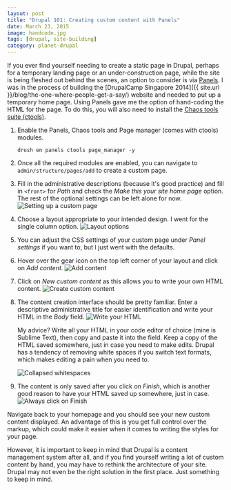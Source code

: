```yaml
---
layout: post
title: "Drupal 101: Creating custom content with Panels"
date: March 23, 2015
image: handcode.jpg
tags: [drupal, site-building]
category: planet-drupal
---
```

If you ever find yourself needing to create a static page in Drupal, perhaps for a temporary landing page or an under-construction page, while the site is being fleshed out behind the scenes, an option to consider is via [Panels](https://www.drupal.org/project/panels). I was in the process of building the [DrupalCamp Singapore 2014]({{ site.url }}/blog/the-one-where-people-get-a-say/) website and needed to put up a temporary home page. Using Panels gave me the option of hand-coding the HTML for the page. To do this, you will also need to install the [Chaos tools suite (ctools)](https://www.drupal.org/project/ctools).

1. <p class="no-margin">Enable the Panels, Chaos tools and Page manager (comes with ctools) modules.</p>
    <pre><code class="language-bash">drush en panels ctools page_manager -y</code></pre>
2. Once all the required modules are enabled, you can navigate to <code class="language-bash">admin/structure/pages/add</code> to create a custom page.
3. Fill in the administrative descriptions (because it's good practice) and fill in <code class="language-bash">&lt;front&gt;</code> for *Path* and check the *Make this your site home page* option. The rest of the optional settings can be left alone for now.
    <img src="{{ site.url }}/images/posts/custom-content/ccpanels-2.jpg" alt="Setting up a custom page"/>
4. Choose a layout appropriate to your intended design. I went for the single column option.
    <img src="{{ site.url }}/images/posts/custom-content/ccpanels-3.jpg" alt="Layout options"/>
5. You can adjust the CSS settings of your custom page under *Panel settings* if you want to, but I just went with the defaults.
6. Hover over the gear icon on the top left corner of your layout and click on *Add content*.
    <img src="{{ site.url }}/images/posts/custom-content/ccpanels-4.jpg" alt="Add content"/>
7. Click on *New custom content* as this allows you to write your own HTML content.
    <img src="{{ site.url }}/images/posts/custom-content/ccpanels-5.jpg" alt="Create custom content"/>
8. The content creation interface should be pretty familiar. Enter a descriptive administrative title for easier identification and write your HTML in the *Body* field. 
    <img src="{{ site.url }}/images/posts/custom-content/ccpanels-6.jpg" alt="Write your HTML"/>
    
    <p class="no-margin">My advice? Write all your HTML in your code editor of choice (mine is Sublime Text), then copy and paste it into the field. Keep a copy of the HTML saved somewhere, just in case you need to make edits. Drupal has a tendency of removing white spaces if you switch text formats, which makes editing a pain when you need to.</p>

    <img src="{{ site.url }}/images/posts/custom-content/ccpanels-7.jpg" alt="Collapsed whitespaces"/>
9. The content is only saved after you click on *Finish*, which is another good reason to have your HTML saved up somewhere, just in case.
    <img src="{{ site.url }}/images/posts/custom-content/ccpanels-8.jpg" alt="Always click on Finish"/>

Navigate back to your homepage and you should see your new custom content displayed. An advantage of this is you get full control over the markup, which could make it easier when it comes to writing the styles for your page. 

However, it is important to keep in mind that Drupal is a content management system after all, and if you find yourself writing a lot of custom content by hand, you may have to rethink the architecture of your site. Drupal may not even be the right solution in the first place. Just something to keep in mind.
